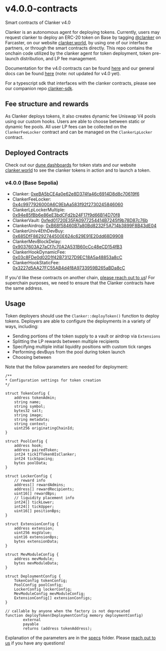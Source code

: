 # v4.0.0-contracts

Smart contracts of Clanker v4.0

Clanker is an autonomous agent for deploying tokens. Currently, users may request clanker to deploy an ERC-20 token on Base by tagging [@clanker](https://farcaster.xyz/clanker/casts-and-replies) on Farcaster, on our website [clanker.world](https://www.clanker.world/deploy), by using one of our interface partners, or through the smart contracts directly. This repo contains the onchain code utilized by the clanker agent for token deployment, token pre-launch distribution, and LP fee management.

Documentation for the v4.0 contracts can be found [here](specs/v4_0_0.md) and our general docs can be found [here](https://clanker.gitbook.io/clanker-documentation) (note: not updated for v4.0 yet).

For a typescript sdk that interfaces with the clanker contracts, please see our companion repo [clanker-sdk](https://github.com/clanker-devco/clanker-sdk).


## Fee structure and rewards
As Clanker deploys tokens, it also creates dynamic fee Uniswap V4 pools using our custom hooks. Users are able to choose between static or dynamic fee pools. All user LP fees can be collected on the `ClankerFeeLocker` contract and can be managed on the `ClankerLpLocker` contract.

## Deployed Contracts

Check out our [dune dashboards](https://dune.com/clanker_protection_team) for token stats and our website [clanker.world](https://clanker.world) to see the clanker tokens in action and to launch a token.

### v4.0.0 (Base Sepolia)
- Clanker: [0xeBA5bCE4a0e62e8D374fa46c6914D8d8c70619f6](https://sepolia.basescan.org/address/0xeBA5bCE4a0e62e8D374fa46c6914D8d8c70619f6)
- ClankerFeeLocker: [0x4c9977926000A6C9EbAa583f92f2730245846060](https://sepolia.basescan.org/address/0x4c9977926000A6C9EbAa583f92f2730245846060)
- ClankerLpLockerMultiple: [0x94e85fBb6e86eE3bdCFd2b24F17f9d66B14D70f8](https://sepolia.basescan.org/address/0x94e85fBb6e86eE3bdCFd2b24F17f9d66B14D70f8)
- ClankerVault: [0xfed01720E35FA0977254414B7245f9b78D87c76b](https://sepolia.basescan.org/address/0xfed01720E35FA0977254414B7245f9b78D87c76b)
- ClankerAirdrop: [0xB68f58460B7a80Bd8232F5A714b3899F8B43dE04](https://sepolia.basescan.org/address/0xB68f58460B7a80Bd8232F5A714b3899F8B43dE04)
- ClankerUniv4EthDevBuy: [0x685DfF86292744500E624c629E91E20dd68D9908](https://sepolia.basescan.org/address/0x685DfF86292744500E624c629E91E20dd68D9908)
- ClankerMevBlockDelay: [0x9037603A27aCf7c70A2A531B60cCc48eCD154fB3](https://sepolia.basescan.org/address/0x9037603A27aCf7c70A2A531B60cCc48eCD154fB3)
- ClankerHookDynamicFee: [0x03c8FDe0d02D1f42B73127D9EC18A5a48853a8cC](https://sepolia.basescan.org/address/0x03c8FDe0d02D1f42B73127D9EC18A5a48853a8cC)
- ClankerHookStaticFee: [0x3227d5AA27FC55AB4d4f8A9733959B265aBDa8cC](https://sepolia.basescan.org/address/0x3227d5AA27FC55AB4d4f8A9733959B265aBDa8cC)


If you'd like these contracts on another chain, [please reach out to us](https://clanker.gitbook.io/clanker-documentation/references/contact)! For superchain purposes, we need to ensure that the Clanker contracts have the same address.


## Usage

Token deployers should use the `Clanker::deployToken()` function to deploy tokens. Deployers are able to configure the deployments in a variety of ways, including:
- Sending portions of the token supply to a vault or airdrop via `Extensions`
- Splitting the LP rewards between multiple recipients
- Specifying multiple initial liquidity positions with custom tick ranges
- Performing devBuys from the pool during token launch
- Choosing between 



Note that the follow parameters are needed for deployment:
```solidity
/**
* Configuration settings for token creation
*/

struct TokenConfig {
    address tokenAdmin;
    string name;
    string symbol;
    bytes32 salt;
    string image;
    string metadata;
    string context;
    uint256 originatingChainId;
}

struct PoolConfig {
    address hook;
    address pairedToken;
    int24 tickIfToken0IsClanker;
    int24 tickSpacing;
    bytes poolData;
}

struct LockerConfig {
    // reward info
    address[] rewardAdmins;
    address[] rewardRecipients;
    uint16[] rewardBps;
    // liquidity placement info
    int24[] tickLower;
    int24[] tickUpper;
    uint16[] positionBps;
}

struct ExtensionConfig {
    address extension;
    uint256 msgValue;
    uint16 extensionBps;
    bytes extensionData;
}

struct MevModuleConfig {
    address mevModule;
    bytes mevModuleData;
}

struct DeploymentConfig {
    TokenConfig tokenConfig;
    PoolConfig poolConfig;
    LockerConfig lockerConfig;
    MevModuleConfig mevModuleConfig;
    ExtensionConfig[] extensionConfigs;
}

// callable by anyone when the factory is not deprecated
function deployToken(DeploymentConfig memory deploymentConfig)
        external
        payable
        returns (address tokenAddress);
```

Explanation of the parameters are in the [specs](specs/v4_0_0.md) folder. Please [reach out to us](https://clanker.gitbook.io/clanker-documentation/references/contact) if you have any questions! 